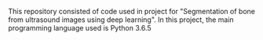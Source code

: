 This repository consisted of code used in project for "Segmentation of bone from ultrasound images using deep learning". In this project, the main programming language used is Python 3.6.5
